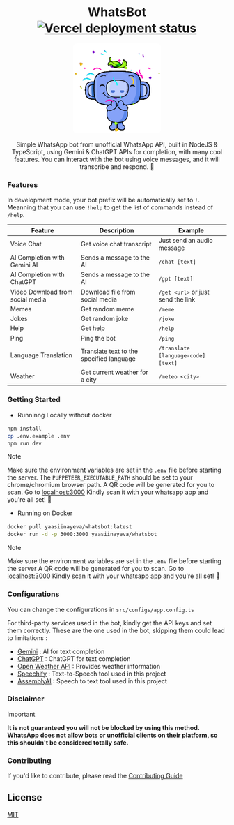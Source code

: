 <body>
    <div align="center">
        <h1>
            WhatsBot 
            <a href="https://yaasiin-dev.vercel.app/" target="_blank">
                <img src="https://vercelbadge.vercel.app/api/yaasiin-ayeva/yaasiin.dev" alt="Vercel deployment status" style="vertical-align: middle;">
            </a>
        </h1>
        <img src="public/botavatar.gif" alt="Preview" width="40%" style="max-width: 300px; border-radius: 8px;">
        <p>
            Simple WhatsApp bot from unofficial WhatsApp API, built in NodeJS &amp; TypeScript, using Gemini &amp; ChatGPT APIs for completion, with many cool features. You can interact with the bot using voice messages, and it will transcribe and respond. 🤖
        </p>
        <!-- <p>
            Try it here: <a href="https://wa.me/qr/SBHRATABRAZVA1" target="_blank">WhatsBot Playground</a> or scan the QR code below:
        </p>
        <br>
        <img src="public/qr.jpg" width="35%" alt="WhatsApp QR Code" style="margin-top: 20px;"> -->
    </div>
</body>


### Features

In development mode, your bot prefix will be automatically set to `!`. Meanning that you can use `!help` to get the list of commands instead of `/help`.

| Feature | Description | Example |
| --- | --- | --- |
| Voice Chat | Get voice chat transcript | Just send an audio message |
| AI Completion with Gemini AI | Sends a message to the AI | `/chat [text]` |
| AI Completion with ChatGPT | Sends a message to the AI | `/gpt [text]` |
| Video Download from social media | Download file from social media | `/get <url>` or just send the link |
| Memes | Get random meme | `/meme` |
| Jokes | Get random joke | `/joke` |
| Help | Get help | `/help` |
| Ping | Ping the bot | `/ping` |
| Language Translation | Translate text to the specified language | `/translate [language-code] [text]` |
| Weather | Get current weather for a city | `/meteo <city>` |


### Getting Started

- Runninng Locally without docker

```bash
npm install
cp .env.example .env
npm run dev
```

> [!NOTE]
> Make sure the environment variables are set in the `.env` file before starting the server. The `PUPPETEER_EXECUTABLE_PATH` should be set to your chrome/chromium browser path.
> A QR code will be generated for you to scan.
> Go to <a target="_blank" href="localhost:3000">localhost:3000</a>
> Kindly scan it with your whatsapp app and you're all set! 🎉 

- Running on Docker
```bash	
docker pull yaasiinayeva/whatsbot:latest
docker run -d -p 3000:3000 yaasiinayeva/whatsbot
```

> [!NOTE]
> Make sure the environment variables are set in the `.env` file before starting the server
> A QR code will be generated for you to scan.
> Go to <a target="_blank" href="localhost:3000">localhost:3000</a>
> Kindly scan it with your whatsapp app and you're all set! 🎉 

### Configurations

You can change the configurations in `src/configs/app.config.ts`

For third-party services used in the bot, kindly get the API keys and set them correctly. These are the one used in the bot, skipping them could lead to limitations :

- [Gemini](https://aistudio.google.com/app/apikey) : AI for text completion
- [ChatGPT](https://platform.openai.com/api-keys) : ChatGPT for text completion
- [Open Weather API](https://www.weatherapi.com/my/) : Provides weather information
- [Speechify](https://console.sws.speechify.com/api-keys) : Text-to-Speech tool used in this project
- [AssemblyAI](https://www.assemblyai.com/docs) : Speech to text tool used in this project 

### Disclaimer
> [!IMPORTANT]
> **It is not guaranteed you will not be blocked by using this method. WhatsApp does not allow bots or unofficial clients on their platform, so this shouldn't be considered totally safe.**

### Contributing

If you'd like to contribute, please read the [Contributing Guide](CONTRIBUTING.md)

## License

[MIT](LICENSE)
